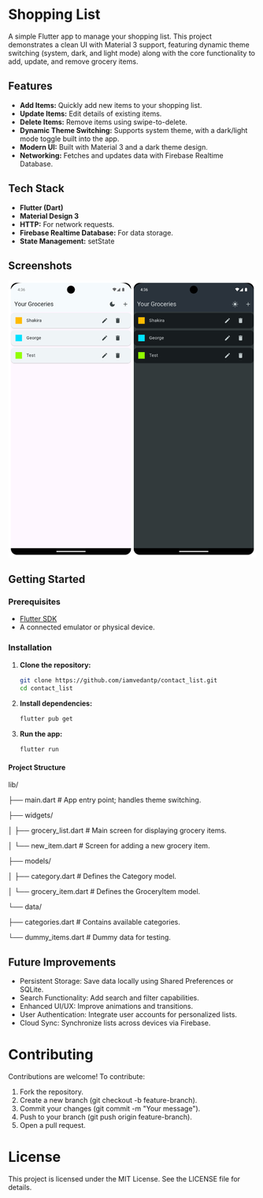# Shopping List

A simple Flutter app to manage your shopping list. This project demonstrates a clean UI with Material 3 support, featuring dynamic theme switching (system, dark, and light mode) along with the core functionality to add, update, and remove grocery items.

## Features

- **Add Items:** Quickly add new items to your shopping list.
- **Update Items:** Edit details of existing items.
- **Delete Items:** Remove items using swipe-to-delete.
- **Dynamic Theme Switching:** Supports system theme, with a dark/light mode toggle built into the app.
- **Modern UI:** Built with Material 3 and a dark theme design.
- **Networking:** Fetches and updates data with Firebase Realtime Database.

## Tech Stack

- **Flutter (Dart)**
- **Material Design 3**
- **HTTP:** For network requests.
- **Firebase Realtime Database:** For data storage.
- **State Management:** setState

## Screenshots

![shopping_list_app](shopping_list_app.jpg)

## Getting Started

### Prerequisites

- [Flutter SDK](https://flutter.dev/docs/get-started/install)
- A connected emulator or physical device.

### Installation

1. **Clone the repository:**

   ```bash
   git clone https://github.com/iamvedantp/contact_list.git
   cd contact_list

   ```

2. **Install dependencies:**

   ```bash
   flutter pub get

   ```

3. **Run the app:**
   ```bash
   flutter run
   ```

#### Project Structure

lib/

├── main.dart # App entry point; handles theme switching.

├── widgets/

│ ├── grocery_list.dart # Main screen for displaying grocery items.

│ └── new_item.dart # Screen for adding a new grocery item.

├── models/

│ ├── category.dart # Defines the Category model.

│ └── grocery_item.dart # Defines the GroceryItem model.

└── data/

├── categories.dart # Contains available categories.

└── dummy_items.dart # Dummy data for testing.

## Future Improvements

- Persistent Storage: Save data locally using Shared Preferences or SQLite.
- Search Functionality: Add search and filter capabilities.
- Enhanced UI/UX: Improve animations and transitions.
- User Authentication: Integrate user accounts for personalized lists.
- Cloud Sync: Synchronize lists across devices via Firebase.

# Contributing

Contributions are welcome! To contribute:

1. Fork the repository.
2. Create a new branch (git checkout -b feature-branch).
3. Commit your changes (git commit -m "Your message").
4. Push to your branch (git push origin feature-branch).
5. Open a pull request.

# License

This project is licensed under the MIT License. See the LICENSE file for details.

